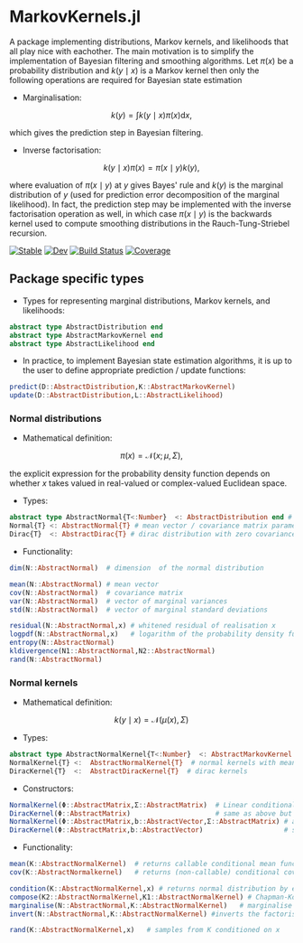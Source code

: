 # MarkovKernels.jl 

A package implementing distributions, Markov kernels, and likelihoods that all play nice with eachother. 
The main motivation is to simplify the implementation of Bayesian filtering and smoothing algorithms. 
Let $\pi(x)$ be a probability distribution and $k(y\mid x)$ is a Markov kernel then only the following operations are required for Bayesian state estimation

* Marginalisation: 

$$
k(y) = \int k(y\mid x) \pi(x) \mathrm{d} x, 
$$ 

which gives the prediction step in Bayesian filtering. 

* Inverse factorisation: 

$$
k(y\mid x)\pi(x) = \pi(x \mid y) k(y),  
$$

where evaluation of $\pi(x \mid y)$ at $y$ gives Bayes' rule and $k(y)$ is the marginal distribution of $y$ (used for prediction error decomposition of the marginal likelihood). In fact, the prediction step may be implemented with the inverse factorisation operation as well, in which case $\pi(x\mid y)$ is the backwards kernel used to compute smoothing distributions in the Rauch-Tung-Striebel recursion. 

[![Stable](https://img.shields.io/badge/docs-stable-blue.svg)](https://filtron.github.io/MarkovKernels.jl/stable/)
[![Dev](https://img.shields.io/badge/docs-dev-blue.svg)](https://filtron.github.io/MarkovKernels.jl/dev/)
[![Build Status](https://github.com/filtron/MarkovKernels.jl/actions/workflows/CI.yml/badge.svg?branch=main)](https://github.com/filtron/MarkovKernels.jl/actions/workflows/CI.yml?query=branch%3Amain)
[![Coverage](https://codecov.io/gh/filtron/MarkovKernels.jl/branch/main/graph/badge.svg)](https://codecov.io/gh/filtron/MarkovKernels.jl)

## Package specific types

* Types for representing marginal distributions, Markov kernels, and likelihoods:

```julia
abstract type AbstractDistribution end
abstract type AbstractMarkovKernel end
abstract type AbstractLikelihood end
```
* In practice, to implement Bayesian state estimation algorithms, it is up to the user to define appropriate prediction / update functions: 

```julia
predict(D::AbstractDistribution,K::AbstractMarkovKernel)
update(D::AbstractDistribution,L::AbstractLikelihood)
```



### Normal distributions 

* Mathematical definition: 

$$
\pi(x) = \mathcal{N}(x ; \mu  , \Sigma ),  
$$

the explicit expression for the probability density function  depends on whether $x$ takes valued in real-valued or complex-valued Euclidean space. 

* Types:

```julia
abstract type AbstractNormal{T<:Number}  <: AbstractDistribution end # normal distributions with realisations in real / complex Euclidean spaces  
Normal{T} <: AbstractNormal{T} # mean vector / covariance matrix parametrisation of normal distributions 
Dirac{T}  <: AbstractDirac{T} # dirac distribution with zero covariance 
```

* Functionality: 

```julia
dim(N::AbstractNormal)  # dimension  of the normal distribution 

mean(N::AbstractNormal) # mean vector 
cov(N::AbstractNormal)  # covariance matrix 
var(N::AbstractNormal)  # vector of marginal variances 
std(N::AbstractNormal)  # vector of marginal standard deviations 

residual(N::AbstractNormal,x) # whitened residual of realisation x
logpdf(N::AbstractNormal,x)   # logarithm of the probability density function at x 
entropy(N::AbstractNormal)   
kldivergence(N1::AbstractNormal,N2::AbstractNormal) 
rand(N::AbstractNormal) 
```

### Normal kernels 

* Mathematical definition: 

$$
k(y\mid x) = \mathcal{N}( \mu(x), \Sigma  )
$$

* Types: 

```julia
abstract type AbstractNormalKernel{T<:Number}  <: AbstractMarkovKernel end # normal kernel over real / complex Euclidean spaces  
NormalKernel{T} <:  AbstractNormalKernel{T}  # normal kernels with mean function / homoscedastic covariance 
DiracKernel{T}  <:  AbstractDiracKernel{T}  # dirac kernels 
```

* Constructors: 

```julia
NormalKernel(Φ::AbstractMatrix,Σ::AbstractMatrix)  # Linear conditional mean with slope Φ
DiracKernel(Φ::AbstractMatrix)                     # same as above but with zero covariance
NormalKernel(Φ::AbstractMatrix,b::AbstractVector,Σ::AbstractMatrix) # affine conditional mean with slope Φ and intercept b
DiracKernel(Φ::AbstractMatrix,b::AbstractVector)                    # same as above but with zero covariance 
```

* Functionality: 

```julia
mean(K::AbstractNormalKernel)  # returns callable conditional mean function 
cov(K::AbstractNormalkernel)   # returns (non-callable) conditional covariance matrix 

condition(K::AbstractNormalKernel,x) # returns normal distribution by evaluating the conditional argument of the kernel 
compose(K2::AbstractNormalKernel,K1::AbstractNormalKernel) # Chapman-Kolmogorov 
marginalise(N::AbstractNormal,K::AbstractNormalKernel)   # marginalise out the conditional argument in K w.r.t N
invert(N::AbstractNormal,K::AbstractNormalKernel) #inverts the factorisation N(x)*K(y,x) such that Nout(y)*Kout(x,y) = N(x)*K(y,x)

rand(K::AbstractNormalKernel,x)   # samples from K conditioned on x 
```
